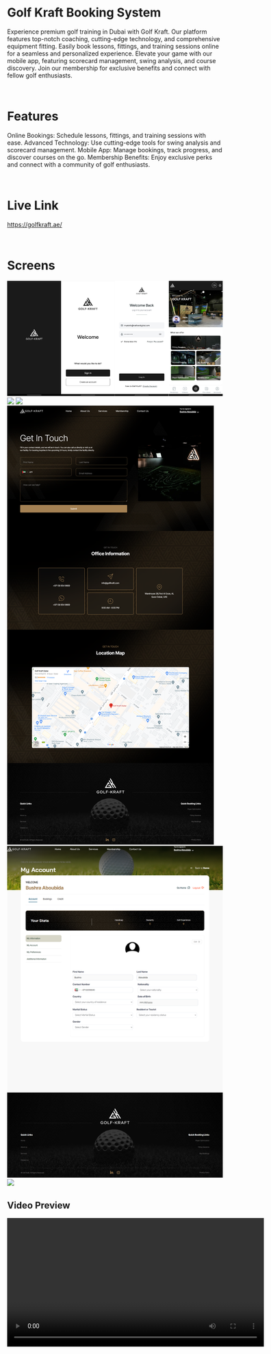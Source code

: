 # Golf Kraft Booking System
Experience premium golf training in Dubai with Golf Kraft. Our platform features top-notch coaching, cutting-edge technology, and comprehensive equipment fitting. Easily book lessons, fittings, and training sessions online for a seamless and personalized experience. Elevate your game with our mobile app, featuring scorecard management, swing analysis, and course discovery. Join our membership for exclusive benefits and connect with fellow golf enthusiasts.

<br/>

# Features
Online Bookings: Schedule lessons, fittings, and training sessions with ease.
Advanced Technology: Use cutting-edge tools for swing analysis and scorecard management.
Mobile App: Manage bookings, track progress, and discover courses on the go.
Membership Benefits: Enjoy exclusive perks and connect with a community of golf enthusiasts.

<br/>

# Live Link
https://golfkraft.ae/

<br/>

# Screens
<img src='/screens/0.png' />
<img src='/screens/1.png' />
<img src='/screens/2.png' />
<img src='/screens/3.png' />
<img src='/screens/4.png' />
<img src='/screens/5.png' />

<br/>

## Video Preview
<video width="600" controls>
  <source src="screen-capture.webm" type="video/mp4">
  Your browser does not support the video tag.
</video>
